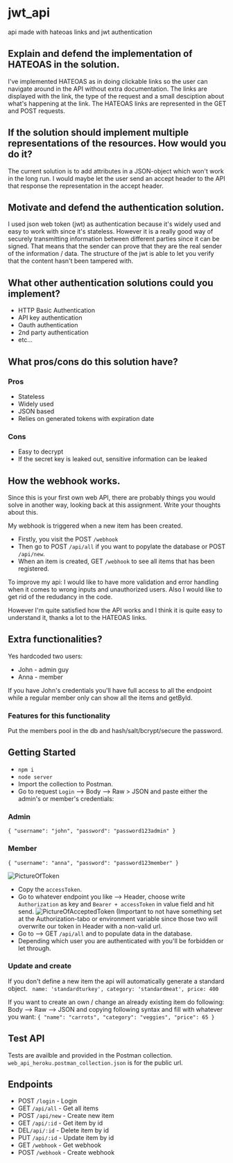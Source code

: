 # jwt_api
api made with hateoas links and jwt authentication

## Explain and defend the implementation of HATEOAS in the solution.
I've implemented HATEOAS as in doing clickable links so the user can navigate around in the API without extra documentation. The links are displayed with the link, the type of the request and a small desciption about what's happening at the link. The HATEOAS links are represented in the GET and POST requests.

## If the solution should implement multiple representations of the resources. How would you do it?
The current solution is to add attributes in a JSON-object which won't work in the long run.
I would maybe let the user send an accept header to the API that response the representation in the accept header. 

## Motivate and defend the authentication solution.
I used json web token (jwt) as authentication because it's widely used and easy to work with since it's stateless. However it is a really good way of securely transmitting information between different parties since it can be signed. That means that the sender can prove that they are the real sender of the information / data. The structure of the jwt is able to let you verify that the content hasn't been tampered with. 

## What other authentication solutions could you implement?
* HTTP Basic Authentication
* API key authentication
* Oauth authentication
* 2nd party authentication
* etc...

## What pros/cons do this solution have?

### Pros
* Stateless
* Widely used
* JSON based 
* Relies on generated tokens with expiration date

### Cons
* Easy to decrypt 
* If the secret key is leaked out, sensitive information can be leaked

## How the webhook works.
Since this is your first own web API, there are probably things you would solve in another way, looking back at this assignment. Write your thoughts about this.

My webhook is triggered when a new item has been created. 

* Firstly, you visit the POST `/webhook`
* Then go to POST `/api/all` if you want to popylate the database or POST `/api/new`. 
* When an item is created, GET `/webhook` to see all items that has been registered.

To improve my api: I would like to have more validation and error handling when it comes to wrong inputs and unauthorized users. Also I would like to get rid of the redudancy in the code. 

However I'm quite satisfied how the API works and I think it is quite easy to understand it, thanks a lot to the HATEOAS links. 

## Extra functionalities? 
Yes hardcoded two users: 
* John - admin guy 
* Anna - member 

If you have John's credentials you'll have full access to all the endpoint while a regular member only can show all the items and getById.
### Features for this functionality
Put the members pool in the db and hash/salt/bcrypt/secure the password. 


## Getting Started
* `npm i`
* `node server`
* Import the collection to Postman. 
* Go to request `Login` --> Body --> Raw > JSON and paste either the admin's or member's credentials:
### Admin
`{
    "username": "john",
    "password": "password123admin"
}`

### Member

`{
    "username": "anna",
    "password": "password123member"
}`


![PictureOfToken](https://i.imgur.com/F5YHrec.png)
* Copy the `accessToken`. 
* Go to whatever endpoint you like --> Header, choose write `Authorization` as key and `Bearer + accessToken` in value field and hit send.
![PictureOfAcceptedToken](https://i.imgur.com/Hd80eFe.png)
(Important to not have something set at the Authorization-tabo or environment variable since those two will overwrite our token in Header with a non-valid url.
* Go to  --> GET `/api/all` and to populate data in the database.
* Depending which user you are authenticated with you'll be forbidden or let through.

### Update and create 
If you don't define a new item the api will automatically generate a standard object.
` 
  name: 'standardturkey',
  category: 'standardmeat',
  price: 400
`

If you want to create an own / change an already existing item do following:
Body --> Raw --> JSON and copying following syntax and fill with whatever you want:
`{
  "name": "carrots",
	"category": "veggies",
	"price": 65
  }`

## Test API
Tests are availble and provided in the Postman collection.
`web_api_heroku.postman_collection.json` is for the public url.

## Endpoints
* POST `/login` - Login
* GET `/api/all` - Get all items 
* POST `/api/new` - Create new item
* GET `/api/:id` - Get item by id 
* DEL`/api/:id` - Delete item by id 
* PUT `/api/:id` - Update item by id 
* GET `/webhook` - Get webhook
* POST `/webhook` - Create webhook